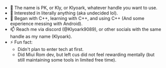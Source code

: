 - 👋 The name is PK, or Kly, or Klyoark, whatever handle you want to use. 
- 👀 Interested in literally anything (aka undecided lol). 
- 🌱 Began with C++, learning with C++, and using C++ (And some experience messing with Android).
- 📫 Reach me via discord (@Klyoark9089), or other socials with the same handle as my name (Klyoark).
- ⚡ Fun fact:
    - Didn't plan to enter tech at first.
    - Did Miui Rom dev, but left cus did not feel rewarding mentally (but still maintaining some tools in limited free time).

<!---
Klyoark/Klyoark is a ✨ special ✨ repository because its `README.md` (this file) appears on your GitHub profile.
You can click the Preview link to take a look at your changes.
--->
